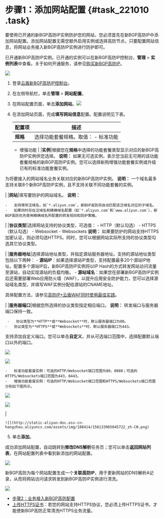 # 步骤1：添加网站配置 {#task_221010 .task}

要使用已开通的新BGP高防IP实例防护您的网站，您必须首先在新BGP高防IP中添加网站配置。添加网站配置无需您额外启用实例或选择高防节点，只要配置网站信息，将网站业务接入新BGP高防IP实例进行防护即可。

已开通新BGP高防IP实例。已开通的实例可以在新BGP高防IP控制台，**管理** \> **实例列表**中查看。关于如何开通服务，请参见[购买新BGP高防IP](cn.zh-CN/新BGP高防IP/产品定价/购买新BGP高防IP.md#)。

![](http://static-aliyun-doc.oss-cn-hangzhou.aliyuncs.com/assets/img/188414/156133964945786_zh-CN.png)

1.  登录[云盾新BGP高防IP控制台](https://yundunnext.console.aliyun.com/?p=ddoscoo)。
2.  在左侧导航栏，单击**管理** \> **网站配置**。
3.  在网站配置页面，单击**添加网站**。![](http://static-aliyun-doc.oss-cn-hangzhou.aliyuncs.com/assets/img/188414/156133964945721_zh-CN.png)


4.  在添加网站页面，完成**填写网站信息**配置。配置说明见下表。 

    |配置项|描述|
    |---|--|
    |**规格**|选择功能套餐规格。取值：     -   标准功能
    -   增强功能
 |
    |**实例**|根据您在**规格**中选择的功能套餐类型显示对应的新BGP高防IP实例供您选择。 **说明：** 如果无可选实例，表示您当前无可用的该功能套餐规格的新BGP高防IP实例。您可以选择新购增强功能套餐实例或升级已有的标准功能套餐实例。

 为将要接入的网站域名业务关联对应的新BGP高防IP实例。 **说明：** 一个域名最多支持关联8个新BGP高防IP实例，且不支持关联不同功能套餐的实例。

 |
    |**网站**|填写要防护的网站域名。 **说明：** 

    -   支持填写泛域名，如`*.aliyun.com`。新BGP高防将自动匹配该泛域名对应的子域名。
    -   如果同时存在泛域名和精确域名配置（如`*.aliyun.com`和`www.aliyun.com`），新BGP高防优先使用精确域名所配置的转发规则和防护策略。
 |
    |**协议类型**|选择网站支持的协议类型，可选值：     -   HTTP（默认勾选）
    -   HTTPS（默认勾选）
    -   Websocket
    -   Websockets
 **说明：** 如果要防护的网站支持HTTPS加密认证，则必须勾选HTTPS。同时，您可以根据网站实际所支持的协议类型勾选其它协议类型。

 |
    |**服务器地址**|选择源站地址类型，并指定源站服务器地址。支持的源站地址类型包括以下两种：     -   **源站IP**：如果选择源站IP类型，支持配置最多20个源站IP地址。配置多个源站IP后，新BGP高防IP实例将以IP Hash的方式转发网站访问流量至源站，自动实现源站的负载均衡。
    -   **源站域名**：如果您在部署新BGP高防IP实例后还需要部署Web应用防火墙（WAF），以提升应用安全防护能力，您可以选择源站域名类型，并填写WAF实例分配给源站的CNAME地址。

具体配置方法，请参见[高防IP+云盾WAF同时使用最佳实践](../../../../cn.zh-CN/DDoS高防IP/最佳实践/"高防IP+云盾WAF"同时使用.md#)。

 |
    |**服务器端口**|根据您所选择的协议类型指定相应端口。 **说明：** 转发端口与服务器端口保持一致。

     -   协议类型为**HTTP**或**Websocket**时，默认服务器端口为80。
    -   协议类型为**HTTPS**或**Websockets**时，默认服务器端口为443。
 支持添加自定义端口。您可以单击**自定义**，并从可选端口范围中，选择配置默认端口以外的端口。

![](http://static-aliyun-doc.oss-cn-hangzhou.aliyuncs.com/assets/img/188414/156133965045781_zh-CN.png)

![](http://static-aliyun-doc.oss-cn-hangzhou.aliyuncs.com/assets/img/188414/156133965045782_zh-CN.png)

    -   标准功能套餐实例：可选的HTTP/Websocket端口范围为80，8080；可选的HTTPS/Websockets端口范围为443，8443。
    -   增强功能套餐实例：可选的HTTP/Websocket端口范围和HTTPS/Websockets端口范围分别如下图所示。

![](http://static-aliyun-doc.oss-cn-hangzhou.aliyuncs.com/assets/img/188414/156133965045783_zh-CN.png)

![](http://static-aliyun-doc.oss-cn-hangzhou.aliyuncs.com/assets/img/188414/156133965049775_zh-CN.png)

 |

    ![](http://static-aliyun-doc.oss-cn-hangzhou.aliyuncs.com/assets/img/188414/156133965045722_zh-CN.png)

5.  单击**添加**。

成功添加网站配置，自动跳转到**修改DNS解析**任务页；您可以单击**返回网站列表**，在网站配置列表中看到新添加的网站配置。

![](http://static-aliyun-doc.oss-cn-hangzhou.aliyuncs.com/assets/img/188414/156133965045724_zh-CN.png)

新BGP高防为每个网站配置生成一个**关联高防IP**，用于更新网站的DNS解析A记录，从而将网站访问请求转发到新BGP高防IP实例进行清洗。

![](http://static-aliyun-doc.oss-cn-hangzhou.aliyuncs.com/assets/img/188414/156133965145725_zh-CN.png)

-   [步骤2：业务接入新BGP高防配置](cn.zh-CN/新BGP高防IP/快速入门/防护网站业务/步骤2：业务接入新BGP高防配置.md#)
-   [上传HTTPS证书](cn.zh-CN/新BGP高防IP/用户指南/上传HTTPS证书.md#)：若您的网站支持HTTPS协议，您必须上传HTTPS证书，才能使新BGP高防正常清洗HTTPS业务流量。

